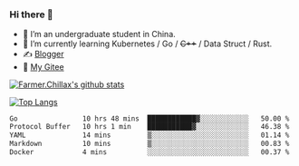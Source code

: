 ### Hi there 👋

- 🔭 I’m an undergraduate student in China.
- 🌱 I’m currently learning Kubernetes / Go / ~~C++~~ / Data Struct / Rust.
- ✍️ [Blogger](https://blog.farmer233.top)
- 🤔 [My Gitee](https://gitee.com/Farmer-chong)


[![Farmer.Chillax's github stats](https://github-readme-stats.vercel.app/api?username=FarmerChillax)](https://github.com/anuraghazra/github-readme-stats)

[![Top Langs](https://github-readme-stats.vercel.app/api/top-langs/?username=FarmerChillax&layout=compact&hide=html,css,javascript)](https://github.com/anuraghazra/github-readme-stats)

<p>
  <a href="https://wakatime.com/@Farmer">
        <!--START_SECTION:waka-->

```txt
Go                10 hrs 48 mins  ████████████▓░░░░░░░░░░░░   50.00 %
Protocol Buffer   10 hrs 1 min    ███████████▓░░░░░░░░░░░░░   46.38 %
YAML              14 mins         ▒░░░░░░░░░░░░░░░░░░░░░░░░   01.14 %
Markdown          10 mins         ▒░░░░░░░░░░░░░░░░░░░░░░░░   00.83 %
Docker            4 mins          ░░░░░░░░░░░░░░░░░░░░░░░░░   00.37 %
```

<!--END_SECTION:waka-->
  </a>
</p>

<!--
**Farmer-chong/Farmer-chong** is a ✨ _special_ ✨ repository because its `README.md` (this file) appears on your GitHub profile.

Here are some ideas to get you started:

- 🔭 I’m currently working on ...
- 🌱 I’m currently learning ...
- 👯 I’m looking to collaborate on ...
- 🤔 I’m looking for help with ...
- 💬 Ask me about ...
- 📫 How to reach me: ...
- 😄 Pronouns: ...
- ⚡ Fun fact: ...
-->
